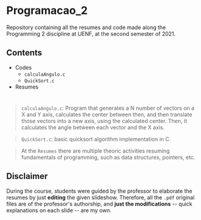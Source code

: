 # Programacao_2
Repository containing all the resumes and code made along the Programming 2 discipline at UENF, at the second semester of 2021.

## Contents
- Codes
  - `calculaAngulo.c`
  - `QuickSort.c`
- Resumes    
#
> `calculaAngulo.c`: Program that generates a N number of vectors on a X and Y axis, calculates the center between then, and then translate those vectors into a new axis, using the calculated center. Then, it calculates the angle between each vector and the X axis.

> `QuickSort.c`: basic quicksort algorithm implementation in C.

> At the `Resumes` there are multiple theoric activities resuming fundamentals of programming, such as data structures, pointers, etc.

## Disclaimer
During the course, students were guided by the professor to elaborate the resumes by just **editing** the given slideshow. Therefore, all the `.pdf` original files are of the professor's authorship, and **just the modifications** -- quick explanations on each slide -- are my own.
